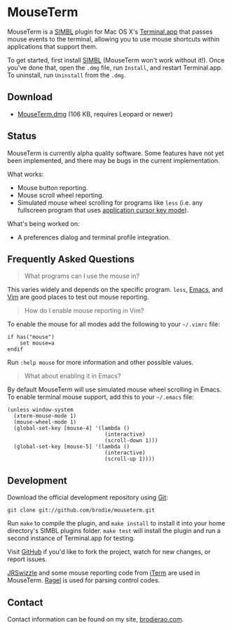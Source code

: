 MouseTerm
=========

MouseTerm is a [SIMBL][1] plugin for Mac OS X's [Terminal.app][2] that passes
mouse events to the terminal, allowing you to use mouse shortcuts within
applications that support them.

To get started, first install [SIMBL][1] (MouseTerm won't work without it!).
Once you've done that, open the `.dmg` file, run `Install`, and restart
Terminal.app. To uninstall, run `Uninstall` from the `.dmg`.

[1]: http://www.culater.net/software/SIMBL/SIMBL.php
[2]: http://www.apple.com/macosx/technology/unix.html


Download
--------

* [MouseTerm.dmg][3] (106 KB, requires Leopard or newer)

[3]: http://bitheap.org/mouseterm/MouseTerm.dmg


Status
------

MouseTerm is currently alpha quality software. Some features have not yet
been implemented, and there may be bugs in the current implementation.

What works:

* Mouse button reporting.
* Mouse scroll wheel reporting.
* Simulated mouse wheel scrolling for programs like `less` (i.e. any
  fullscreen program that uses [application cursor key mode][4]).

What's being worked on:

* A preferences dialog and terminal profile integration.

[4]: http://the.earth.li/~sgtatham/putty/0.60/htmldoc/Chapter4.html#config-appcursor


Frequently Asked Questions
--------------------------

> What programs can I use the mouse in?

This varies widely and depends on the specific program. `less`, [Emacs][5],
and [Vim][6] are good places to test out mouse reporting.

> How do I enable mouse reporting in Vim?

To enable the mouse for all modes add the following to your `~/.vimrc` file:

    if has("mouse")
        set mouse=a
    endif

Run `:help mouse` for more information and other possible values.

> What about enabling it in Emacs?

By default MouseTerm will use simulated mouse wheel scrolling in Emacs. To
enable terminal mouse support, add this to your `~/.emacs` file:

    (unless window-system
      (xterm-mouse-mode 1)
      (mouse-wheel-mode 1)
      (global-set-key [mouse-4] '(lambda ()
                                   (interactive)
                                   (scroll-down 1)))
      (global-set-key [mouse-5] '(lambda ()
                                   (interactive)
                                   (scroll-up 1))))

[5]: http://www.gnu.org/software/emacs/
[6]: http://www.vim.org/


Development
-----------

Download the official development repository using [Git][7]:

    git clone git://github.com/brodie/mouseterm.git

Run `make` to compile the plugin, and `make install` to install it into
your home directory's SIMBL plugins folder. `make test` will install
the plugin and run a second instance of Terminal.app for testing.

Visit [GitHub][8] if you'd like to fork the project, watch for new changes,
or report issues.

[JRSwizzle][9] and some mouse reporting code from [iTerm][10] are used in
MouseTerm. [Ragel][11] is used for parsing control codes.

[7]: http://git-scm.org/
[8]: http://github.com/brodie/mouseterm
[9]: http://rentzsch.com/trac/wiki/JRSwizzle
[10]: http://iterm.sourceforge.net/
[11]: http://www.complang.org/ragel/


Contact
-------

Contact information can be found on my site, [brodierao.com][12].

[12]: http://brodierao.com/
